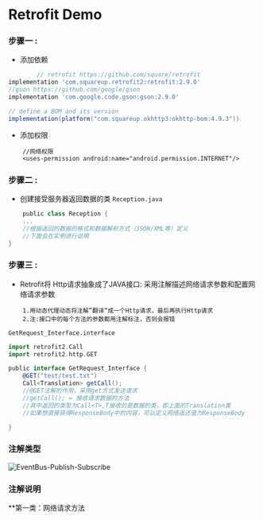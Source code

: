 # Retrofit Demo

### 步骤一 :

- 添加依赖

```groovy
        // retrofit https://github.com/square/retrofit
implementation 'com.squareup.retrofit2:retrofit:2.9.0'
//gson https://github.com/google/gson
implementation 'com.google.code.gson:gson:2.9.0'

// define a BOM and its version
implementation(platform("com.squareup.okhttp3:okhttp-bom:4.9.3"))
```

- 添加权限

```aidl
    //网络权限
    <uses-permission android:name="android.permission.INTERNET"/>
```

### 步骤二 :

- 创建接受服务器返回数据的类 `Reception.java`

```groovy
    public class Reception {
    ...
    //根据返回的数据的格式和数据解析方式（JSON/XML等）定义
    //下面会在实例进行说明
}
```

### 步骤三 :

- Retrofit将 Http请求抽象成了JAVA接口: 采用注解描述网络请求参数和配置网络请求参数

```text
    1.用动态代理动态将注解”翻译“成一个Http请求，最后再执行Http请求
    2.注:接口中的每个方法的参数都用注解标注，否则会报错
```

`GetRequest_Interface.interface`

```groovy
import retrofit2.Call
import retrofit2.http.GET

public interface GetRequest_Interface {
    @GET("test/test.txt")
    Call<Translation> getCall();
    //@GET注解的作用，采用get方式发送请求
    //getCall(); = 接收请求数据的方法
    //其中返回的类型为Call<T>,T接收的是数据的类，即上面的Translation类
    //如果想直接获得ResponseBody中的内容，可以定义网络返还值为ResponseBody

}
```
### 注解类型
![EventBus-Publish-Subscribe](https://user-images.githubusercontent.com/99581158/170942346-13ddaed4-ffb1-4160-b01c-415f7b0628f5.png)

### 注解说明
**第一类：网络请求方法